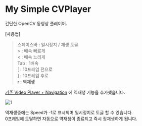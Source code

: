# My Simple CVPlayer
간단한 OpenCV 동영상 플레이어.

[사용법]
  > 스페이스바 : 일시정지 / 재생 토글   
  > \> : 배속 빠르게   
  > < : 배속 느리게   
  > Tab : 1배속   
  > [ : 10프레임 전으로   
  > ] : 10프레임 후로   
  > **r : 역재생**   

[기존 Video Player + Navigation](https://github.com/mint-lab/cv_tutorial/blob/master/video_player%2Bnavigation.py) 에 역재생 기능을 추가했습니다.      

![1](https://user-images.githubusercontent.com/74591896/223985583-27975138-2dda-4f96-9dbe-68b6a4460e0e.png)

역재생중에는 Speed가 -1로 표시되며 일시정지로 토글 할 수 있습니다.   
0프레임에 도달하면 자동으로 역재생이 종료되고 즉시 정재생하게 됩니다.   
